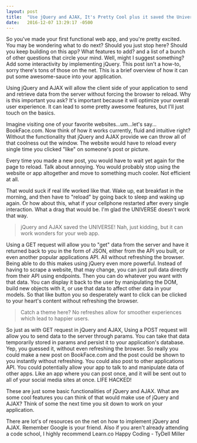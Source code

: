 ```yaml
---
layout: post
title:  "Use jQuery and AJAX, It's Pretty Cool plus it saved the Universe  "
date:   2016-12-07 13:29:17 -0500
---
```



So you've made your first functional web app, and you're pretty excited. You may be wondering what to do next? Should you just stop here? Should you keep building on this app? What features to add? and a list of a bunch of other questions that circle your mind. Well, might I suggest something? Add some interactivity by implementing jQuery. This post isn't a how-to, sorry there's tons of those on the net. This is a brief overview of how it can put some awesome-sauce into your application.

Using jQuery and AJAX will allow the client side of your application to send and retrieve data from the server without forcing the browser to reload. Why is this important you ask? It's important because it will optimize your overall user experience. It can lead to some pretty awesome features, but I'll just touch on the basics.

Imagine visiting one of your favorite websites...um...let's say... BookFace.com. Now think of how it works currently, fluid and intuitive right? Without the functionality that jQuery and AJAX provide we can throw all of that coolness out the window. The website would have to reload every single time you clicked "like" on someone's post or picture.

Every time you made a new post, you would have to wait yet again for the page to reload. Talk about annoying. You would probably stop using the website or app altogether and move to something much cooler. Not efficient at all.

That would suck if real life worked like that. Wake up, eat breakfast in the morning, and then have to "reload" by going back to sleep and waking up again. Or how about this, what if your cellphone restarted after every single interaction.  What a drag that would be. I'm glad the UNIVERSE doesn't work that way.

> jQuery and AJAX saved the UNIVERSE! Nah, just kidding, but it can work wonders for your web app.

Using a GET request will allow you to "get" data from the server and have it returned back to you in the form of JSON, either from the API you built, or even another popular applications API. All without refreshing the browser. Being able to do this makes using jQuery even more powerful. Instead of having to scrape a website, that may change, you can just pull data directly from their API using endpoints. Then you can do whatever you want with that data. You can display it back to the user by manipulating the DOM, build new objects with it, or use that data to affect other data in your models. So that like button you so desperately want to click can be clicked to your heart's content without refreshing the browser.

> Catch a theme here? No refreshes allow for smoother experiences which lead to happier users.

So just as with GET request in jQuery and AJAX, Using a POST request will allow you to send data to the server through params. You can take that data temporarily stored in params and persist it to your application's database. Yep, you guessed it, without even refreshing the browser. So really you could make a new post on BookFace.com and the post could be shown to you instantly without refreshing. You could also post to other applications API. You could potentially allow your app to talk to and manipulate data of other apps. Like an app where you can post once, and it will be sent out to all of your social media sites at once. LIFE HACKED!

These are just some basic functionalities of jQuery and AJAX. What are some cool features you can think of that would make use of jQuery and AJAX? Think of some the next time you sit down to work on your application.

There are lot's of resources on the net on how to implement jQuery and AJAX. Remember Google is your friend. Also if you aren't already attending a code school, I highly recommend Learn.co Happy Coding - TyDell Miller
